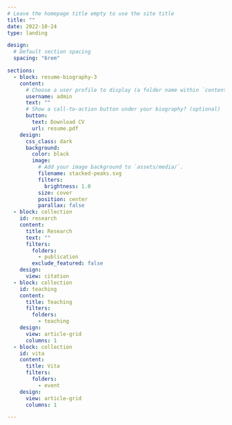 ```yaml
---
# Leave the homepage title empty to use the site title
title: ""
date: 2022-10-24
type: landing

design:
  # Default section spacing
  spacing: "6rem"

sections:
  - block: resume-biography-3
    content:
      # Choose a user profile to display (a folder name within `content/authors/`)
      username: admin
      text: ""
      # Show a call-to-action button under your biography? (optional)
      button:
        text: Download CV
        url: resume.pdf
    design:
      css_class: dark
      background:
        color: black
        image:
          # Add your image background to `assets/media/`.
          filename: stacked-peaks.svg
          filters:
            brightness: 1.0
          size: cover
          position: center
          parallax: false
  - block: collection
    id: research
    content:
      title: Research
      text: ""
      filters:
        folders:
          - publication
        exclude_featured: false
    design:
      view: citation
  - block: collection
    id: teaching
    content:
      title: Teaching
      filters:
        folders:
          - teaching
    design:
      view: article-grid
      columns: 1
  - block: collection
    id: vita
    content:
      title: Vita
      filters:
        folders:
          - event
    design:
      view: article-grid
      columns: 1

---
```

